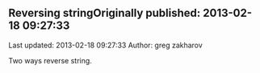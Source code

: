 ## Reversing stringOriginally published: 2013-02-18 09:27:33 
Last updated: 2013-02-18 09:27:33 
Author: greg zakharov 
 
Two ways reverse string.